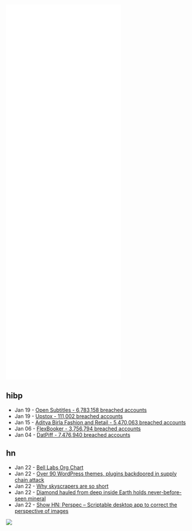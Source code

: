 ![Metrics](https://raw.githubusercontent.com/phixion/phixion/master/metrics.svg)

## hibp

<!--
for https://github.com/phixion/phixion/blob/main/.github/workflows/feeds.yml
-->
<!--START_SECTION:haveibeenpwnd-->
- Jan 19 - [Open Subtitles - 6,783,158 breached accounts](https://haveibeenpwned.com/PwnedWebsites#OpenSubtitles)
- Jan 19 - [Upstox - 111,002 breached accounts](https://haveibeenpwned.com/PwnedWebsites#Upstox)
- Jan 15 - [Aditya Birla Fashion and Retail - 5,470,063 breached accounts](https://haveibeenpwned.com/PwnedWebsites#ABFRL)
- Jan 06 - [FlexBooker - 3,756,794 breached accounts](https://haveibeenpwned.com/PwnedWebsites#FlexBooker)
- Jan 04 - [DatPiff - 7,476,940 breached accounts](https://haveibeenpwned.com/PwnedWebsites#DatPiff)
<!--END_SECTION:haveibeenpwnd-->

## hn

<!--
for https://github.com/phixion/phixion/blob/main/.github/workflows/feeds.yml
-->
<!--START_SECTION:hn-->
- Jan 22 - [Bell Labs Org Chart](https://neil.computer/notes/bell-labs-org-chart/)
- Jan 22 - [Over 90 WordPress themes, plugins backdoored in supply chain attack](https://www.bleepingcomputer.com/news/security/over-90-wordpress-themes-plugins-backdoored-in-supply-chain-attack/)
- Jan 22 - [Why skyscrapers are so short](https://www.worksinprogress.co/issue/why-skyscrapers-are-so-short/)
- Jan 22 - [Diamond hauled from deep inside Earth holds never-before-seen mineral](https://www.livescience.com/new-mantle-mineral-found-in-diamond)
- Jan 22 - [Show HN: Perspec – Scriptable desktop app to correct the perspective of images](https://github.com/feramhq/Perspec)
<!--END_SECTION:hn-->

<!--
for https://yhype.me
-->
![](https://hit.yhype.me/github/profile?user_id=13013670)
